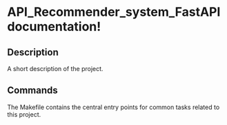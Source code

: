 # API_Recommender_system_FastAPI documentation!

## Description

A short description of the project.

## Commands

The Makefile contains the central entry points for common tasks related to this project.

